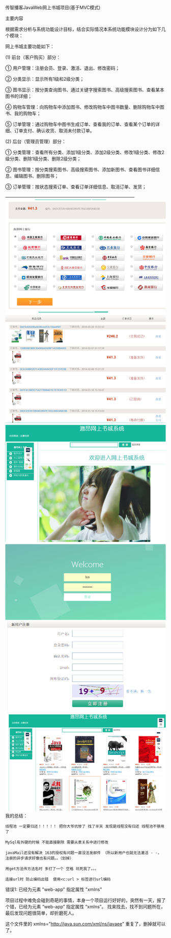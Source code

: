 ﻿<a name="title"/>传智播客JavaWeb网上书城项目(基于MVC模式)<a name="text"/>
 
 ﻿主要内容

根据需求分析与系统功能设计目标，结合实际情况本系统功能模块设计分为如下几个模块：

网上书城主要功能如下：

(1)	前台（客户购买）部分：

①	用户管理：注册会员、登录、激活、退出、修改密码；

②	分类显示：显示所有1级和2级分类；

③	图书显示：按分类查询图书、通过关键字搜索图书、高级搜索图书、查看某本图书的详细；

④	购物车管理：向购物车中添加图书、修改购物车中图书数量、删除购物车中图书、我的购物车；

⑤	订单管理：通过购物车中图书生成订单、查看我的订单、查看某个订单的详细、订单支付、确认收货、取消未付款订单。

(2)	后台（管理员管理）部分：

①	分类管理：查看所有分类、添加1级分类、添加2级分类、修改1级分类、修改2级分类、删除1级分类、删除2级分类；

②	图书管理：按分类搜索图书、高级搜索图书、添加新图书、查看图书详细信息、编辑图书、删除图书；

③	订单管理：按状态搜索订单、查看订单详细信息、取消订单、发货；

—————————————————————————————
![Image text](https://github.com/asasooo/BookStore/blob/master/1.png)
![Image text](https://github.com/asasooo/BookStore/blob/master/2.png)
![Image text](https://github.com/asasooo/BookStore/blob/master/3.png)
![Image text](https://github.com/asasooo/BookStore/blob/master/4.png)
![Image text](https://github.com/asasooo/BookStore/blob/master/6.png)
![Image text](https://github.com/asasooo/BookStore/blob/master/5.png)
我的总结：
   
   	线程池 一定要归还！！！！！ 把你大爷坑惨了 找了半天 发现是线程没有归还 线程池不够用了

	MySql有外键的时候 不能直接删除 需要从表关系中进行修改		

	javaMail还没有解决 163的授权有问题一直没法发邮件 （所以新用户也就无法激活 - -，
	注册的异步请求好像也有问题。。（划掉）

	用get方法传方法名时 多打了一个 空格 坑死我了。。。

	连接url时 防止编码出错  使用<c:url > 标签进行url编码

错误1:
已经为元素 "web-app" 指定属性 "xmlns"

项目过程中难免会碰到奇葩的事情，本身一个项目运行好好的，突然有一天，报了个错，已经为元素 “web-app” 指定属性 “xmlns”。 
找来找去，找不到问题所在，最后发现问题很简单，却折磨死人。

<web-app xmlns:xsi="http://www.w3.org/2001/XMLSchema-instance" 
xmlns="http://java.sun.com/xml/ns/javaee"   xmlns="http://java.sun.com/xml/ns/javaee"
xmlns:web="http://java.sun.com/xml/ns/javaee"
xsi:schemaLocation="http://java.sun.com/xml/ns/javaeehttp://java.sun.com/xml/ns/javaee/web-app_2_5.xsd"
 id="WebApp_ID" version="2.5">

这个文件里的
xmlns="http://java.sun.com/xml/ns/javaee"
重复了，删掉就可以了。


